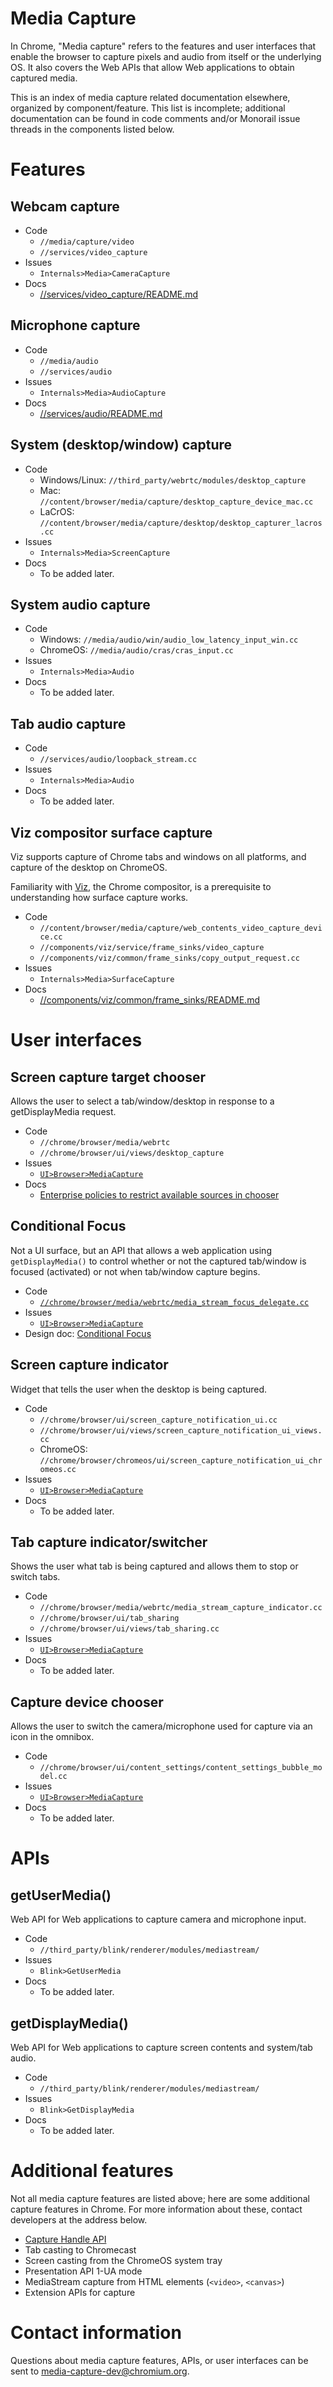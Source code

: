 # Media Capture

In Chrome, "Media capture" refers to the features and user interfaces that
enable the browser to capture pixels and audio from itself or the underlying OS.
It also covers the Web APIs that allow Web applications to obtain captured
media.

This is an index of media capture related documentation elsewhere, organized by
component/feature.  This list is incomplete; additional documentation can be
found in code comments and/or Monorail issue threads in the components listed
below.

# Features

## Webcam capture

* Code
  * `//media/capture/video`
  * `//services/video_capture`
* Issues
  * `Internals>Media>CameraCapture`
* Docs
  * [//services/video_capture/README.md](../../../services/video_capture/README.md)


## Microphone capture

* Code
  * `//media/audio`
  * `//services/audio`
* Issues
  * `Internals>Media>AudioCapture`
* Docs
  * [//services/audio/README.md](../../../services/audio/README.md)


## System (desktop/window) capture

* Code
  * Windows/Linux: `//third_party/webrtc/modules/desktop_capture`
  * Mac: `//content/browser/media/capture/desktop_capture_device_mac.cc`
  * LaCrOS: `//content/browser/media/capture/desktop/desktop_capturer_lacros.cc`
* Issues
  * `Internals>Media>ScreenCapture`
* Docs
  * To be added later.


## System audio capture

* Code
  * Windows: `//media/audio/win/audio_low_latency_input_win.cc`
  * ChromeOS: `//media/audio/cras/cras_input.cc`
* Issues
  * `Internals>Media>Audio`
* Docs
  * To be added later.


## Tab audio capture

* Code
  * `//services/audio/loopback_stream.cc`
* Issues
  * `Internals>Media>Audio`
* Docs
  * To be added later.


## Viz compositor surface capture

Viz supports capture of Chrome tabs and windows on all platforms, and capture
of the desktop on ChromeOS.

Familiarity with [Viz](../../../components/viz/README.md), the Chrome compositor,
is a prerequisite to understanding how surface capture works.

* Code
  * `//content/browser/media/capture/web_contents_video_capture_device.cc`
  * `//components/viz/service/frame_sinks/video_capture`
  * `//components/viz/common/frame_sinks/copy_output_request.cc`
* Issues
  * `Internals>Media>SurfaceCapture`
* Docs
  * [//components/viz/common/frame_sinks/README.md](../../../components/viz/common/frame_sinks/README.md)


# User interfaces

## Screen capture target chooser

Allows the user to select a tab/window/desktop in response to a getDisplayMedia
request.

* Code
  * `//chrome/browser/media/webrtc`
  * `//chrome/browser/ui/views/desktop_capture`
* Issues
  * [`UI>Browser>MediaCapture`](https://bugs.chromium.org/p/chromium/issues/list?q=component%3AUI%3EBrowser%3EMediaCapture&can=2)
* Docs
  * [Enterprise policies to restrict available sources in chooser](https://docs.google.com/document/d/e/2PACX-1vQi8P2f493UgVNCJzcdxLUqqSlIdixlybO0mEPAvqnea_8l5bcUWSSZCi4M4EzSTCrFGQodmDX4LZ_u/pub)


## Conditional Focus

Not a UI surface, but an API that allows a web application using
`getDisplayMedia()` to control whether or not the captured tab/window is focused
(activated) or not when tab/window capture begins.

* Code
  * [`//chrome/browser/media/webrtc/media_stream_focus_delegate.cc`](https://source.chromium.org/chromium/chromium/src/+/main:chrome/browser/media/webrtc/media_stream_focus_delegate.cc)
* Issues
  * [`UI>Browser>MediaCapture`](https://bugs.chromium.org/p/chromium/issues/list?q=component%3AUI%3EBrowser%3EMediaCapture&can=2)
* Design doc: [Conditional Focus](https://docs.google.com/document/d/e/2PACX-1vQIlFPntWbJaA9prNfxt5SXoCJCiBONPjj9VJVuOLqrYoHOArsvQahO6WhjP8DflF1YL6FXIt524NFA/pub)


## Screen capture indicator

Widget that tells the user when the desktop is being captured.

* Code
  * `//chrome/browser/ui/screen_capture_notification_ui.cc`
  * `//chrome/browser/ui/views/screen_capture_notification_ui_views.cc`
  * ChromeOS: `//chrome/browser/chromeos/ui/screen_capture_notification_ui_chromeos.cc`
* Issues
  * [`UI>Browser>MediaCapture`](https://bugs.chromium.org/p/chromium/issues/list?q=component%3AUI%3EBrowser%3EMediaCapture&can=2)
* Docs
  * To be added later.


## Tab capture indicator/switcher

Shows the user what tab is being captured and allows them to stop or switch tabs.

* Code
  * `//chrome/browser/media/webrtc/media_stream_capture_indicator.cc`
  * `//chrome/browser/ui/tab_sharing`
  * `//chrome/browser/ui/views/tab_sharing.cc`
* Issues
  * [`UI>Browser>MediaCapture`](https://bugs.chromium.org/p/chromium/issues/list?q=component%3AUI%3EBrowser%3EMediaCapture&can=2)
* Docs
  * To be added later.


## Capture device chooser

Allows the user to switch the camera/microphone used for capture via an icon in the omnibox.

* Code
  * `//chrome/browser/ui/content_settings/content_settings_bubble_model.cc`
* Issues
  * [`UI>Browser>MediaCapture`](https://bugs.chromium.org/p/chromium/issues/list?q=component%3AUI%3EBrowser%3EMediaCapture&can=2)
* Docs
  * To be added later.

# APIs

## getUserMedia()

Web API for Web applications to capture camera and microphone input.

* Code
  * `//third_party/blink/renderer/modules/mediastream/`
* Issues
  * `Blink>GetUserMedia`
* Docs
  * To be added later.


## getDisplayMedia()

Web API for Web applications to capture screen contents and system/tab audio.

* Code
  * `//third_party/blink/renderer/modules/mediastream/`
* Issues
  * `Blink>GetDisplayMedia`
* Docs
  * To be added later.

# Additional features

Not all media capture features are listed above; here are some additional
capture features in Chrome.  For more information about these, contact
developers at the address below.

* [Capture Handle API](https://w3c.github.io/mediacapture-handle/identity/)
* Tab casting to Chromecast
* Screen casting from the ChromeOS system tray
* Presentation API 1-UA mode
* MediaStream capture from HTML elements (`<video>`, `<canvas>`)
* Extension APIs for capture


# Contact information

Questions about media capture features, APIs, or user interfaces can be sent to
[media-capture-dev@chromium.org](mailto:media-capture-dev@chromium.org).
